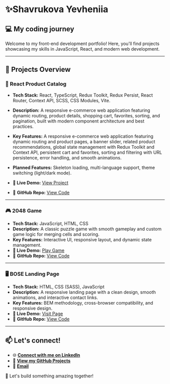 # ✨Shavrukova Yevheniia

## 💻 My coding journey 
Welcome to my front-end development portfolio! Here, you'll find projects showcasing my skills in JavaScript, React, and modern web development.

---

## 📁 Projects Overview

### 🛒 React Product Catalog
- **Tech Stack:** React, TypeScript, Redux Toolkit, Redux Persist, React Router, Context API, SCSS, CSS Modules, Vite.
- **Description:**  A responsive e-commerce web application featuring dynamic routing, product details, shopping cart, favorites, sorting, and pagination, built with modern component architecture and best practices.
- **Key Features:** A responsive e-commerce web application featuring dynamic routing and product pages, a banner slider, related product recommendations, global state management with Redux Toolkit and Context API, persistent cart and favorites, sorting and filtering with URL persistence, error handling, and smooth animations.
- **Planned Features:** Skeleton loading, multi-language support, theme switching (light/dark mode).
 

- **🔗 Live Demo:** [View Project](https://janeshavrukova.github.io/nice-gadgets-store/)
- 💾 **GitHub Repo:** [View Code](https://github.com/JaneShavrukova/nice-gadgets-store)

---

### 🎮 2048 Game  
- **Tech Stack:** JavaScript, HTML, CSS  
- **Description:** A classic puzzle game with smooth gameplay and custom game logic for merging cells and scoring.  
- **Key Features:** Interactive UI, responsive layout, and dynamic state management.  
- **🔗 Live Demo:** [Play Game](https://janeshavrukova.github.io/2048-game/)  
- 💾 **GitHub Repo:** [View Code](https://github.com/JaneShavrukova/2048-game)

---

### 🖥️ BOSE Landing Page  
- **Tech Stack:** HTML, CSS (SASS), JavaScript  
- **Description:** A responsive landing page with a clean design, smooth animations, and interactive contact links.  
- **Key Features:** BEM methodology, cross-browser compatibility, and responsive design.  
- **🔗 Live Demo:** [Visit Page](https://janeshavrukova.github.io/bose-landing-page)  
- 💾 **GitHub Repo:** [View Code](https://github.com/janeshavrukova/bose-landing-page)  

---

## 📫 Let's connect!

- 🌐 [**Connect with me on LinkedIn**](https://www.linkedin.com/in/yevheniia-shavrukova)  
- 💾 [**View my GitHub Projects**](https://github.com/JaneShavrukova)  
- 📧 [**Email**](mailto:eva.shavrukova@gmail.com)  

🚀 Let's build something amazing together!
